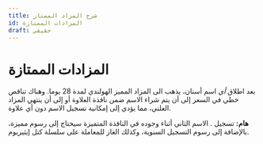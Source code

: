 ```yaml
---
title: شرح المزاد الممتاز
id: المزادات الممتازة
draft: حقيقي
---
```


# المزادات الممتازة

بعد اطلاق _أي_ اسم أسنان، يذهب الى المزاد المميز الهولندي لمدة 28 يوما. وهناك تناقص خطي في السعر إلى أن يتم شراء الاسم ضمن نافذة العلاوة أو إلى أن ينتهي المزاد العلني، مما يؤدي إلى إمكانية تسجيل الاسم دون أي علاوة.

**هام:** تسجيل . الاسم الثاني أثناء وجوده في النافذة المتميزة سيحتاج إلى رسوم مميزة، بالإضافة إلى رسوم التسجيل السنوية، وكذلك الغاز للمعاملة على سلسلة كتل إيثيريوم.


<!-- 
### References:

* [What is a premium auction?](../../../ens-domain-faqs/registrations-and-extensions/what-is-a-premium-auction.md)
* [\[EP5\] \[Executable\] Set the temporary premium start price to $100,000](https://docs.ens.domains/v/governance/governance-proposals/ep5-executable-set-the-temporary-premium-start-price-to-usd100-000)
* [Dutch auction - Wikipedia](https://en.wikipedia.org/wiki/Dutch\_auction) 
-->
